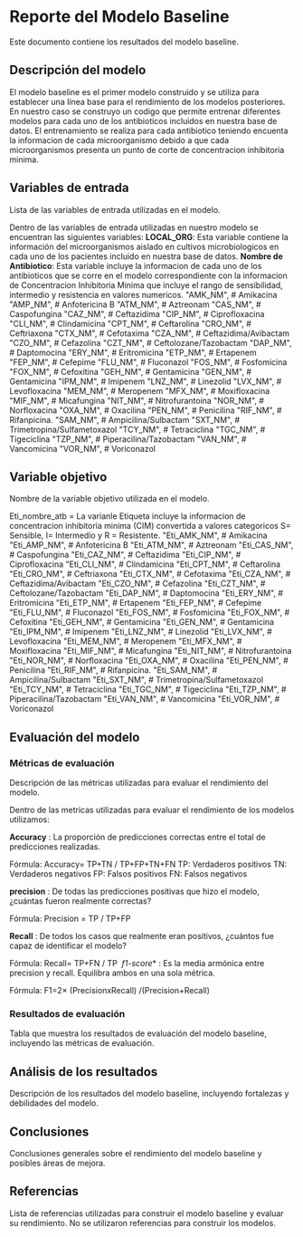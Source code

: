 # Reporte del Modelo Baseline

Este documento contiene los resultados del modelo baseline.

## Descripción del modelo

El modelo baseline es el primer modelo construido y se utiliza para establecer una línea base para el rendimiento de los modelos posteriores.
En nuestro caso se construyo un codigo que permite entrenar diferentes modelos para cada uno de los antibioticos incluidos en nuestra base de datos. El entrenamiento se realiza para cada antibiotico teniendo encuenta la informacion de cada microorganismo debido a que cada microorganismos presenta un punto de corte de concentracion inhibitoria minima.


## Variables de entrada

Lista de las variables de entrada utilizadas en el modelo.

Dentro de las variables de entrada utilizadas en nuestro modelo se encuentran las siguientes variables: 
**LOCAL_ORG**: Esta variable contiene la información del microorganismos aislado en cultivos microbiologicos en cada uno de los pacientes incluido en nuestra base de datos.
**Nombre de Antibiotico**:  Esta variable incluye la informacion de cada uno de los antibioticos que se corre en el modelo correspondiente con la informacion de Concentracion Inhibitoria Minima que incluye el rango de sensibilidad, intermedio y resistencia en valores numericos.
  "AMK_NM", # Amikacina
  "AMP_NM", # Anfotericina B
  "ATM_NM", # Aztreonam
  "CAS_NM", # Caspofungina
  "CAZ_NM", # Ceftazidima
  "CIP_NM", # Ciprofloxacina
  "CLI_NM", # Clindamicina
  "CPT_NM", # Ceftarolina
  "CRO_NM", # Ceftriaxona
  "CTX_NM", # Cefotaxima
  "CZA_NM", # Ceftazidima/Avibactam
  "CZO_NM", # Cefazolina
  "CZT_NM", # Ceftolozane/Tazobactam
  "DAP_NM", # Daptomocina
  "ERY_NM", # Eritromicina
  "ETP_NM", # Ertapenem
  "FEP_NM", # Cefepime
  "FLU_NM", # Fluconazol
  "FOS_NM", # Fosfomicina
  "FOX_NM", # Cefoxitina
  "GEH_NM", # Gentamicina
  "GEN_NM", # Gentamicina
  "IPM_NM", # Imipenem
  "LNZ_NM", # Linezolid
  "LVX_NM", # Levofloxacina
  "MEM_NM", # Meropenem
  "MFX_NM", # Moxifloxacina
  "MIF_NM", # Micafungina
  "NIT_NM", # Nitrofurantoina
  "NOR_NM", # Norfloxacina
  "OXA_NM", # Oxacilina
  "PEN_NM", # Penicilina
  "RIF_NM", # Rifanpicina.
  "SAM_NM", # Ampicilina/Sulbactam
  "SXT_NM", # Trimetropina/Sulfametoxazol
  "TCY_NM", # Tetraciclina
  "TGC_NM", # Tigeciclina
  "TZP_NM", # Piperacilina/Tazobactam
  "VAN_NM", # Vancomicina
  "VOR_NM", # Voriconazol 

## Variable objetivo
Nombre de la variable objetivo utilizada en el modelo.

Eti_nombre_atb =  La varianle Etiqueta incluye la informacion de concentracion inhibitoria minima (CIM) convertida a valores categoricos S= Sensible, I= Intermedio y R = Resistente.
  "Eti_AMK_NM", # Amikacina
  "Eti_AMP_NM", # Anfotericina B
  "Eti_ATM_NM", # Aztreonam
  "Eti_CAS_NM", # Caspofungina
  "Eti_CAZ_NM", # Ceftazidima
  "Eti_CIP_NM", # Ciprofloxacina
  "Eti_CLI_NM", # Clindamicina
  "Eti_CPT_NM", # Ceftarolina
  "Eti_CRO_NM", # Ceftriaxona
  "Eti_CTX_NM", # Cefotaxima
  "Eti_CZA_NM", # Ceftazidima/Avibactam
  "Eti_CZO_NM", # Cefazolina
  "Eti_CZT_NM", # Ceftolozane/Tazobactam
  "Eti_DAP_NM", # Daptomocina
  "Eti_ERY_NM", # Eritromicina
  "Eti_ETP_NM", # Ertapenem
  "Eti_FEP_NM", # Cefepime
  "Eti_FLU_NM", # Fluconazol
  "Eti_FOS_NM", # Fosfomicina
  "Eti_FOX_NM", # Cefoxitina
  "Eti_GEH_NM", # Gentamicina
  "Eti_GEN_NM", # Gentamicina
  "Eti_IPM_NM", # Imipenem
  "Eti_LNZ_NM", # Linezolid
  "Eti_LVX_NM", # Levofloxacina
  "Eti_MEM_NM", # Meropenem
  "Eti_MFX_NM", # Moxifloxacina
  "Eti_MIF_NM", # Micafungina
  "Eti_NIT_NM", # Nitrofurantoina
  "Eti_NOR_NM", # Norfloxacina
  "Eti_OXA_NM", # Oxacilina
  "Eti_PEN_NM", # Penicilina
  "Eti_RIF_NM", # Rifanpicina.
  "Eti_SAM_NM", # Ampicilina/Sulbactam
  "Eti_SXT_NM", # Trimetropina/Sulfametoxazol
  "Eti_TCY_NM", # Tetraciclina
  "Eti_TGC_NM", # Tigeciclina
  "Eti_TZP_NM", # Piperacilina/Tazobactam
  "Eti_VAN_NM", # Vancomicina
  "Eti_VOR_NM", # Voriconazol

## Evaluación del modelo

### Métricas de evaluación

Descripción de las métricas utilizadas para evaluar el rendimiento del modelo.

Dentro de las metricas utilizadas para evaluar el rendimiento de los modelos  utilizamos: 

**Accuracy** : 
La proporción de predicciones correctas entre el total de predicciones realizadas.

Fórmula:
Accuracy= TP+TN  / TP+FP+TN+FN
TP: Verdaderos positivos
TN: Verdaderos negativos
FP: Falsos positivos
FN: Falsos negativos

**precision** :
De todas las predicciones positivas que hizo el modelo, ¿cuántas fueron realmente correctas?

Fórmula:
Precision = TP / TP+FP

**Recall** : 
De todos los casos que realmente eran positivos, ¿cuántos fue capaz de identificar el modelo?

Fórmula:
Recall= TP+FN / TP
​
*f1-score** : 
Es la media armónica entre precision y recall. Equilibra ambos en una sola métrica.

Fórmula:
F1=2×  (PrecisionxRecall) /(Precision+Recall) 


### Resultados de evaluación

Tabla que muestra los resultados de evaluación del modelo baseline, incluyendo las métricas de evaluación.

## Análisis de los resultados
Descripción de los resultados del modelo baseline, incluyendo fortalezas y debilidades del modelo.

## Conclusiones

Conclusiones generales sobre el rendimiento del modelo baseline y posibles áreas de mejora.

## Referencias
Lista de referencias utilizadas para construir el modelo baseline y evaluar su rendimiento.
No se utilizaron referencias para construir los modelos.

